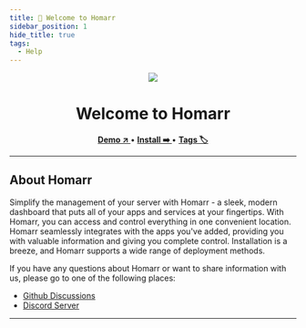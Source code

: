 ```yaml
---
title: 👋 Welcome to Homarr
sidebar_position: 1
hide_title: true
tags:
  - Help
---
```


<!-- TODO: Rewrite this, add more information! -->

<!-- Project Title -->
<p align="center">
  <img width={150} src="/img/logo.webp" />
</p>

<h1 align="center">Welcome to Homarr</h1>


<!-- Links -->
<p align="center">
<a href="https://demo.homarr.dev/"><strong> Demo ↗️ </strong></a> • <a href="/docs/introduction/installation"><strong> Install ➡️ </strong></a> • <a href="/docs/tags/"><strong> Tags 🏷️ </strong></a>
</p>

---

<!-- Homarr Description -->

## About Homarr

Simplify the management of your server with Homarr - a sleek, modern dashboard that puts all of your apps and services at your fingertips. With Homarr, you can access and control everything in one convenient location. Homarr seamlessly integrates with the apps you've added, providing you with valuable information and giving you complete control. Installation is a breeze, and Homarr supports a wide range of deployment methods.

If you have any questions about Homarr or want to share information with us, please go to one of the following places:

- [Github Discussions](https://github.com/ajnart/homarr/discussions)
- [Discord Server](https://discord.gg/aCsmEV5RgA)

---
